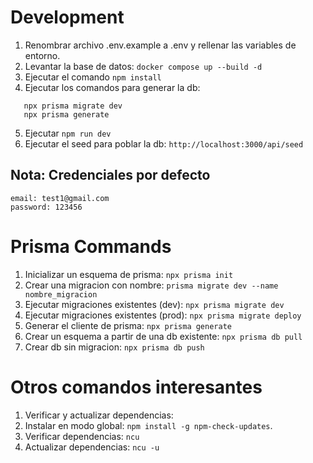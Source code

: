 # Development

1. Renombrar archivo .env.example a .env y rellenar las variables de entorno.
2. Levantar la base de datos: `docker compose up --build -d`
3. Ejecutar el comando `npm install`
4. Ejecutar los comandos para generar la db:

```
   npx prisma migrate dev
   npx prisma generate
```

5. Ejecutar `npm run dev`
6. Ejecutar el seed para poblar la db: `http://localhost:3000/api/seed`

## Nota: Credenciales por defecto

```
email: test1@gmail.com
password: 123456
```

# Prisma Commands

1. Inicializar un esquema de prisma: `npx prisma init`
2. Crear una migracion con nombre: `prisma migrate dev --name nombre_migracion`
3. Ejecutar migraciones existentes (dev): `npx prisma migrate dev`
4. Ejecutar migraciones existentes (prod): `npx prisma migrate deploy`
5. Generar el cliente de prisma: `npx prisma generate`
6. Crear un esquema a partir de una db existente: `npx prisma db pull`
7. Crear db sin migracion: `npx prisma db push`

# Otros comandos interesantes

1. Verificar y actualizar dependencias:
2. Instalar en modo global: `npm install -g npm-check-updates`.
3. Verificar dependencias: `ncu`
4. Actualizar dependencias: `ncu -u`
